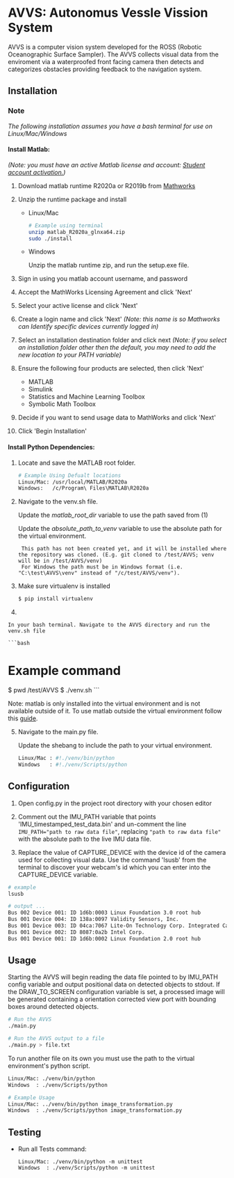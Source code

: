 # AVVS: Autonomus Vessle Vission System

AVVS is a computer vision system developed for the ROSS (Robotic Oceanographic Surface Sampler). The AVVS collects visual data from the enviroment via a waterproofed front facing camera then detects and categorizes obstacles providing feedback to the navigation system.

## Installation

### Note
*The following installation assumes you have a bash terminal for use on Linux/Mac/Windows*

#### Install Matlab:

*(Note: you must have an active Matlab license and account: [Student account activation.](https://is.oregonstate.edu/service/software/matlab))*

1) Download matlab runtime R2020a or R2019b from [Mathworks](https://www.mathworks.com/products/compiler/matlab-runtime.html)

2) Unzip the runtime package and install

    * Linux/Mac
        ```bash
        # Example using terminal
        unzip matlab_R2020a_glnxa64.zip
        sudo ./install
        ```
    * Windows
        
        Unzip the matlab runtime zip, and run the setup.exe file.
        
3) Sign in using you matlab account username, and password

4) Accept the MathWorks Licensing Agreement and click 'Next'

5) Select your active license and click 'Next'

6) Create a login name and click 'Next' *(Note: this name is so Mathworks can Identify specific devices currently logged in)*

7) Select an installation destination folder and click next *(Note: if you select an installation folder other then the default, you may need to add the new location to your PATH variable)*

8) Ensure the following four products are selected, then click 'Next'

    * MATLAB
    * Simulink
    * Statistics and Machine Learning Toolbox
    * Symbolic Math Toolbox

9) Decide if you want to send usage data to MathWorks and click 'Next'

10) Click 'Begin Installation'

#### Install Python Dependencies:

1) Locate and save the MATLAB root folder.
 
    ```bash
    # Example Using Defualt locations
    Linux/Mac: /usr/local/MATLAB/R2020a
    Windows:   /c/Program\ Files\MATLAB\R2020a
    ```

2) Navigate to the venv.sh file.

    Update the *matlab_root_dir* variable to use the path saved from (1)
    
    Update the *absolute_path_to_venv* variable to use the absolute path for the virtual environment.
        
        This path has not been created yet, and it will be installed where the repository was cloned. (E.g. git cloned to /test/AVVS; venv will be in /test/AVVS/venv)
        For Windows the path must be in Windows format (i.e. "C:\test\AVVS\venv" instead of "/c/test/AVVS/venv").

3) Make sure virtualenv is installed

    ```bash
   $ pip install virtualenv
    ```
        
4) 

    In your bash terminal. Navigate to the AVVS directory and run the venv.sh file
    
    ```bash
   # Example command
   $ pwd
   /test/AVVS
   $ ./venv.sh
    ```
   
   Note: matlab is only installed into the virtual environment and is not available outside of it. 
   To use matlab outside the virtual environment follow this [guide](https://www.mathworks.com/help/matlab/matlab_external/install-the-matlab-engine-for-python.html).
        
5) Navigate to the main.py file.

    Update the shebang to include the path to your virtual environment. 
    ```bash
   Linux/Mac : #!./venv/bin/python
   Windows   : #!./venv/Scripts/python
    ```

## Configuration

1) Open config.py in the project root directory with your chosen editor

2) Comment out the IMU_PATH variable that points 'IMU_timestamped_test_data.bin' and un-comment the line ``` IMU_PATH="path to raw data file"```, replacing ```"path to raw data file"``` with the absolute path to the live IMU data file.

3) Replace the value of CAPTURE_DEVICE with the device id of the camera used for collecting visual data. Use the command 'lsusb' from the terminal to discover your webcam's id which you can enter into the CAPTURE_DEVICE variable.
```bash
# example
lsusb

# output ...
Bus 002 Device 001: ID 1d6b:0003 Linux Foundation 3.0 root hub
Bus 001 Device 004: ID 138a:0097 Validity Sensors, Inc. 
Bus 001 Device 003: ID 04ca:7067 Lite-On Technology Corp. Integrated Camera
Bus 001 Device 002: ID 8087:0a2b Intel Corp. 
Bus 001 Device 001: ID 1d6b:0002 Linux Foundation 2.0 root hub

```

## Usage
Starting the AVVS will begin reading the data file pointed to by IMU_PATH config variable and output positional data on detected objects to stdout. If the DRAW_TO_SCREEN configuration variable is set, a processed image will be generated containing a orientation corrected view port with bounding boxes around detected objects.

```bash 
# Run the AVVS 
./main.py

# Run the AVVS output to a file
./main.py > file.txt
```

To run another file on its own you must use the path to the virtual environment's python script.
    
```bash
Linux/Mac: ./venv/bin/python
Windows  : ./venv/Scripts/python

# Example Usage
Linux/Mac: ../venv/bin/python image_transformation.py
Windows  : ./venv/Scripts/python image_transformation.py
```

## Testing
- Run all Tests command: 

    ```
    Linux/Mac: ./venv/bin/python -m unittest
    Windows  : ./venv/Scripts/python -m unittest
    ```